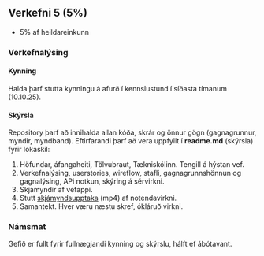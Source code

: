 ## Verkefni 5 (5%)
- 5% af heildareinkunn

### Verkefnalýsing

#### Kynning
Halda þarf stutta kynningu á afurð í kennslustund í síðasta tímanum (10.10.25).

#### Skýrsla
Repository þarf að innihalda allan kóða, skrár og önnur gögn (gagnagrunnur, myndir, myndband). Eftirfarandi þarf að vera uppfyllt í **readme.md** (skýrsla) fyrir lokaskil:

1.	Höfundar, áfangaheiti, Tölvubraut, Tækniskólinn. Tengill á hýstan vef.
1.	Verkefnalýsing, userstories, wireflow, stafli, gagnagrunnshönnun og gagnalýsing, APi notkun, skýring á sérvirkni. 
1.	Skjámyndir af vefappi.
1.	Stutt [skjámyndsupptaka](https://screenpal.com/) (mp4) af notendavirkni.
1.	Samantekt. Hver væru næstu skref, ókláruð virkni.

### Námsmat
Gefið er fullt fyrir fullnægjandi kynning og skýrslu, hálft ef ábótavant.
